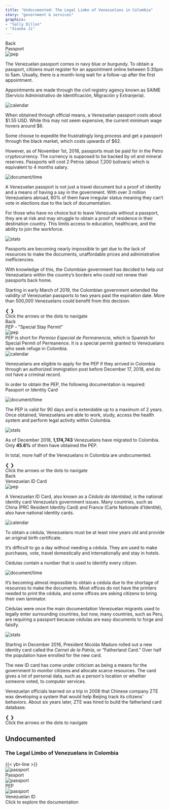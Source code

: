 ```yaml
---
title: "Undocumented: The Legal Limbo of Venezuelans in Colombia"
story: "government & services"
graphics:
- "Sally Dillon"
- "Xiaoke Ji"
---
```


<section class="interactive">
  <div class="interactive__body" id="interactive__gov-undocumented">
    <!-- content for passport-->
    <div class="information-body" id="passport-body">
      <div class="information-body-r1">
        <div class="back-button" id="passport-button">Back</div>
        <div class="information-title">Passport</div>
      </div>
      <!-- slideshow goes here -->
      <div class="information-body-r2">
        <div class="slideshow-container">
          <!-- first slide -->
          <div class="mySlides-passport fade">
            <div class="slide-image">
              <img class="slide-img-passport slide-img" src="assets/passport.svg" alt="pep">
              <div class="slide-txt">
                <p>The Venezuelan passport comes in navy blue or burgundy. To obtain a passport, citizens must register
                  for an appointment online between 5:30pm to 5am. Usually, there is a month-long wait for a follow-up
                  after the first appointment. </p>
                <p>Appointments are made through the civil registry agency known as SAIME (Servicio Administrativo de
                  Identificación, Migración y Extranjería). </p>
              </div>
            </div>
          </div>
          <!-- second slide -->
          <div class="mySlides-passport fade">
            <div class="slide-image">
              <img class="slide-img-passport-slide2 slide-img" src="assets/passport-slide2.svg" alt="calendar">
              <div class="slide-txt">
                <p>When obtained through official means, a Venezuelan passport costs about $1.55 USD. While this may not seem expensive, the current minimum wage hovers around $6. </p>
                <p>Some choose to expedite the frustratingly long process and get a passport through the black market, which costs upwards of $62.</p>
                <p>However, as of November 1st, 2018, passports must be paid for in the Petro cryptocurrency. The currency
                  is supposed to be backed by oil and mineral reserves. Passports will cost 2 Petros (about 7,200
                  bolivars) which is equivalent to 4 months salary. </p>
              </div>
            </div>
          </div>
          <div class="mySlides-passport fade">
            <div class="slide-image">
              <img class="slide-img-doc slide-img" src="assets/passport-slide3.svg" alt="document/time">
              <div class="slide-txt">
                <p>A Venezuelan passport is not just a travel document but a proof of identity and a means of having a say in
                  the government. With over 3 million Venezuelans abroad, 60% of them have irregular status meaning
                  they can’t vote in elections due to the lack of documentation. </p>
                <p>For those who have no choice but to leave Venezuela without a passport, they are at risk and may struggle
                  to obtain a proof of residence in their destination country. This limits access to education, healthcare, and the ability to join the workforce. </p>
              </div>
            </div>
          </div>
          <div class="mySlides-passport fade">
            <div class="slide-image">
              <img class="slide-img-stats slide-img slide-img-expiration" src="assets/expiration date.svg" alt="stats">
              <div class="slide-txt">
                <p>Passports are becoming nearly impossible to get due to the lack of resources to make the documents,
                  unaffordable prices and administrative inefficiencies. </p>
                <p>With knowledge of this, the Colombian government has decided to help out Venezuelans within the
                  country’s borders who could not renew their passports back home.</p>
                <p>Starting in early March of 2019, the Colombian government extended the validity of Venezuelan passports
                  to two years past the expiration date. More than 500,000 Venezuelans could benefit from this decision.
                </p>
              </div>
            </div>
          </div>
          <!-- slideshow buttons -->
          <div class="slideshow-buttons flex">
            <a class="prev" onclick="plusSlidesPassport(-1)">&#10094;</a>
            <a class="next" onclick="plusSlidesPassport(1)">&#10095;</a>
          </div>
        </div>
        <div style="text-align:center">
          <span class="dot-passport" onclick="currentSlidePassport(1)"></span>
          <span class="dot-passport" onclick="currentSlidePassport(2)"></span>
          <span class="dot-passport" onclick="currentSlidePassport(3)"></span>
          <span class="dot-passport" onclick="currentSlidePassport(4)"></span>
        </div>
      </div>
      <!-- bottom caption -->
      <div class="information-body-r3 bottom-text">
        Click the arrows or the dots to navigate
      </div>
    </div>
    <!-- end of content for passport -->
    <!-- content for pep-->
    <div class="information-body" id="PEP-body">
      <div class="information-body-r1">
        <div class="back-button" id="PEP-button">Back</div>
        <div class="information-title border-blue">PEP - "Special Stay Permit"</div>
      </div>
      <!-- slideshow goes here -->
      <div class="information-body-r2">
        <div class="slideshow-container">
          <!-- first slide -->
          <div class="mySlides fade">
            <div class="slide-image">
              <img class="slide-img-pep slide-img" src="assets/pep.svg" alt="pep">
              <div class="slide-txt2">
                PEP is short for <em>Permiso Especial de Permanencia</em>, which is Spanish for Special Permit of Permanence. It is a
                special permit granted to Venezuelans who seek refuge in Colombia.
              </div>
            </div>
          </div>
          <!-- second slide -->
          <div class="mySlides fade">
            <div class="slide-image">
              <img class="slide-img-calendar slide-img" src="assets/calendar.svg" alt="calendar">
              <div class="slide-txt">
                <p>Venezuelans are eligible to apply for the PEP if they arrived in Colombia through an authorized
                  immigration post before December 17, 2018, and do not have a criminal record.</p>
                <p>In order to obtain the PEP, the following documentation is required: Passport or Identity Card</p>
              </div>
            </div>
          </div>
          <div class="mySlides fade">
            <div class="slide-image">
              <img class="slide-img-doc slide-img" src="assets/doc.svg" alt="document/time">
              <div class="slide-txt">
                <p>The PEP is valid for 90 days and is extendable up to a maximum of 2 years. Once obtained, Venezuelans are able
                  to work, study, access the health system and perform legal activity within Colombia.</p>
              </div>
            </div>
          </div>
          <div class="mySlides fade">
            <div class="slide-image">
              <img class="slide-img-stats slide-img" src="assets/stats.svg" alt="stats">
              <div class="slide-txt2">
                <p>As of December 2018, <strong>1,174,743</strong> Venezuelans have migrated to Colombia. Only <strong>45.6%</strong> of them have obtained the PEP.</p>
                <p>In total, more half of the Venezuelans in Colombia are undocumented.</p>
              </div>
            </div>
          </div>
          <!-- slideshow buttons -->
          <div class="slideshow-buttons flex">
            <a class="prev" onclick="plusSlides(-1)">&#10094;</a>
            <a class="next" onclick="plusSlides(1)">&#10095;</a>
          </div>
        </div>
        <div style="text-align:center">
          <span class="dot" onclick="currentSlide(1)"></span>
          <span class="dot" onclick="currentSlide(2)"></span>
          <span class="dot" onclick="currentSlide(3)"></span>
          <span class="dot" onclick="currentSlide(4)"></span>
        </div>
      </div>
      <!-- bottom caption -->
      <div class="information-body-r3 bottom-text">
        Click the arrows or the dots to navigate
      </div>
    </div>
    <!-- end of content for pep -->
    <!-- contont for National id -->
    <div class="information-body" id="ID-body">
      <div class="information-body-r1">
        <div class="back-button" id="ID-button">Back</div>
        <div class="information-title border-red">Venezuelan ID Card</div>
      </div>
      <!-- slideshow goes here -->
      <div class="information-body-r2">
        <div class="slideshow-container">
          <!-- first slide -->
          <div class="mySlides-ID fade">
            <div class="slide-image">
              <img class="slide-img-ID slide-img" src="assets/cedula.svg" alt="pep">
              <div class="slide-txt2">
                <p>A Venezuelan ID Card, also known as a <em>Cédula de Identidad</em>, is the national identity card Venezuela’s
                  government issues. Many countries, such as China (PRC Resident Identity Card) and France (Carte
                  Nationale d’Identité), also have national identity cards. </p>
              </div>
            </div>
          </div>
          <!-- second slide -->
          <div class="mySlides-ID fade">
            <div class="slide-image">
              <img class="slide-img-calendar slide-img" src="assets/cedule-groceries.svg" alt="calendar">
              <div class="slide-txt2">
                <p>To obtain a cédula, Venezuelans must be at least nine years old and provide an original birth
                  certificate.
                <p>It’s difficult to go a day without needing a cédula. They are used to make purchases, vote, travel domestically and internationally and stay in hotels. </p>
                <p>Cédulas contain a number that is used to identify every citizen.</p>
              </div>
            </div>
          </div>
          <div class="mySlides-ID fade">
            <div class="slide-image">
              <img class="slide-img-doc slide-img" src="assets/printer.svg" alt="document/time">
              <div class="slide-txt2">
                <p>It’s becoming almost impossible to obtain a cédula due to the shortage of resources to make the documents. Most offices do not have the printers needed to print the cédula, and some offices are asking citizens to bring their own laminator.</p>
                <p>Cédulas were once the main documentation Venezuelan migrants used to legally enter surrounding countries, but now, many countries, such as Peru, are requiring a passport because cédulas are easy documents to forge and falsify. </p>
              </div>
            </div>
          </div>
          <div class="mySlides-ID fade">
            <div class="slide-image">
              <img class="slide-img-stats slide-img" src="assets/carnet-de-la-patria.svg" alt="stats">
              <div class="slide-txt2">
                <p>Starting in December 2016, President Nicolás Maduro rolled out a new identity card called the <em>Carnet de la
                  Patria</em>, or “Fatherland Card.” Over half the population have enrolled for the new card.</p>
                <p>The new ID card has come under criticism as being a means for the government to monitor citizens and
                  allocate scarce resources. The card gives a lot of personal data, such as a person's location or whether someone
                  voted, to computer services.</p>
                <p>Venezuelan officials learned on a trip in 2008 that Chinese company ZTE was developing a system that
                  would help Beijing track its citizens' behaviors. About six years later, ZTE was hired to build the
                  fatherland card database. </p>
              </div>
            </div>
          </div>
          <!-- slideshow buttons -->
          <div class="slideshow-buttons flex">
            <a class="prev" onclick="plusSlidesID(-1)">&#10094;</a>
            <a class="next" onclick="plusSlidesID(1)">&#10095;</a>
          </div>
        </div>
        <div style="text-align:center">
          <span class="dot-ID" onclick="currentSlideID(1)"></span>
          <span class="dot-ID" onclick="currentSlideID(2)"></span>
          <span class="dot-ID" onclick="currentSlideID(3)"></span>
          <span class="dot-ID" onclick="currentSlideID(4)"></span>
        </div>
      </div>
      <!-- bottom caption -->
      <div class="information-body-r3 bottom-text">
        Click the arrows or the dots to navigate
      </div>
    </div>
    <!-- end of content for national ID -->
    <!-- front page -->
    <div class="container-body">
      <div class="flex-column" id="r-1">
      <div class="interactive__header">
        <h2 class="interactive__title">Undocumented</h2>
        <h3 class="interactive__subhead">The Legal Limbo of Venezuelans in Colombia</h3>
        {{< ybr-line >}}
      </div>
      <div class="flex" id="r-2">
        <div class="flex document-box" id="r-2-c-1">
          <div class="document-img">
            <img class="passport-svg" src="assets/passport.svg" alt="passport">
          </div>
          <div class="flex document-txt">
            <div class="document-caption">Passport</div>
          </div>
        </div>
        <div class="flex document-box" id="r-2-c-2">
          <div class="flex document-img">
            <img class="pep-svg" src="assets/pep.svg" alt="passport">
          </div>
          <div class="flex document-txt">
            <div class="document-caption">PEP</div>
          </div>
        </div>
        <div class="flex document-box" id="r-2-c-3">
          <div class="flex document-img">
            <img class="cedula-svg" src="assets/cedula.svg" alt="passport">
          </div>
          <div class="flex document-txt">
            <div class="document-caption">Venezuelan ID</div>
          </div>
        </div>
      </div>
      <div class="flex" id="r-3">
        <div class="bottom-text">Click to explore the documentation</div>
      </div>
    </div>
  </div>
</section>
